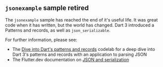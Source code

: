 ## `jsonexample` sample retired

The `jsonexample` sample has reached the end of it's useful life. It was great code
when it has written, but the world has changed. Dart 3 introduced a Patterns and
records, as well as `json_serializable`.

For further information, please see:
  - The [Dive into Dart's patterns and records](https://codelabs.developers.google.com/codelabs/dart-patterns-records) 
    codelab for a deep dive into Dart 3's patterns and records with an application to parsing JSON
  - The Flutter.dev documentation on [JSON and serialization](https://docs.flutter.dev/data-and-backend/serialization/json)